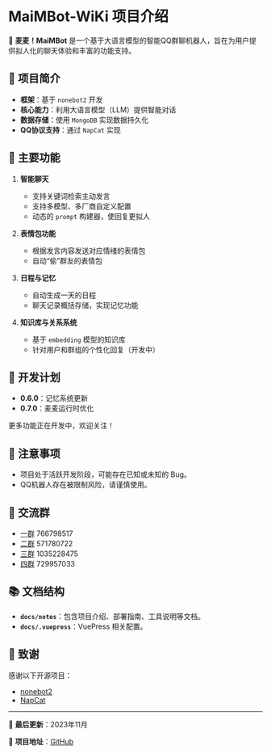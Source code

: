 # MaiMBot-WiKi 项目介绍

🍔 **麦麦！MaiMBot** 是一个基于大语言模型的智能QQ群聊机器人，旨在为用户提供拟人化的聊天体验和丰富的功能支持。

## 📝 项目简介

- **框架**：基于 `nonebot2` 开发
- **核心能力**：利用大语言模型（LLM）提供智能对话
- **数据存储**：使用 `MongoDB` 实现数据持久化
- **QQ协议支持**：通过 `NapCat` 实现

## 🎯 主要功能

1. **智能聊天**
   - 支持关键词检索主动发言
   - 支持多模型、多厂商自定义配置
   - 动态的 `prompt` 构建器，使回复更拟人

2. **表情包功能**
   - 根据发言内容发送对应情绪的表情包
   - 自动“偷”群友的表情包

3. **日程与记忆**
   - 自动生成一天的日程
   - 聊天记录概括存储，实现记忆功能

4. **知识库与关系系统**
   - 基于 `embedding` 模型的知识库
   - 针对用户和群组的个性化回复（开发中）

## 🚀 开发计划

- **0.6.0**：记忆系统更新
- **0.7.0**：麦麦运行时优化

更多功能正在开发中，欢迎关注！

## 📌 注意事项

- 项目处于活跃开发阶段，可能存在已知或未知的 Bug。
- QQ机器人存在被限制风险，请谨慎使用。

## 💬 交流群

- [一群](https://qm.qq.com/q/VQ3XZrWgMs) 766798517
- [二群](https://qm.qq.com/q/RzmCiRtHEW) 571780722
- [三群](https://qm.qq.com/q/wlH5eT8OmQ) 1035228475
- [四群](https://qm.qq.com/q/wlH5eT8OmQ) 729957033

## 📚 文档结构

- **`docs/notes`**：包含项目介绍、部署指南、工具说明等文档。
- **`docs/.vuepress`**：VuePress 相关配置。

## 🌟 致谢

感谢以下开源项目：

- [nonebot2](https://github.com/nonebot/nonebot2)
- [NapCat](https://github.com/NapNeko/NapCatQQ)

---

📅 **最后更新**：2023年11月

🔗 **项目地址**：[GitHub](https://github.com/Ziphyrien/MaiMBot-WiKi)
